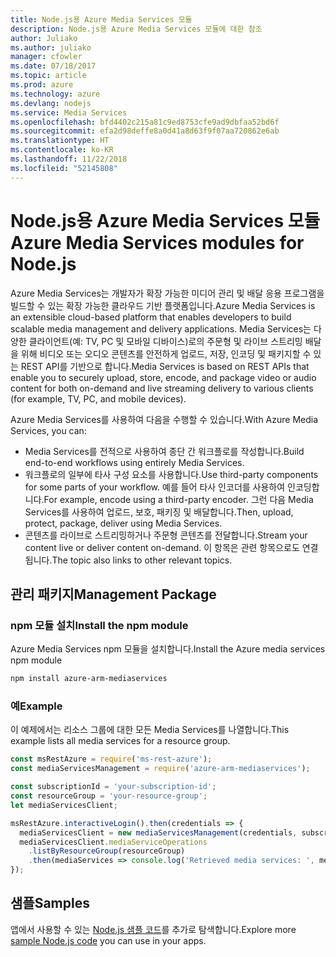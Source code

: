 ```yaml
---
title: Node.js용 Azure Media Services 모듈
description: Node.js용 Azure Media Services 모듈에 대한 참조
author: Juliako
ms.author: juliako
manager: cfowler
ms.date: 07/18/2017
ms.topic: article
ms.prod: azure
ms.technology: azure
ms.devlang: nodejs
ms.service: Media Services
ms.openlocfilehash: bfd4402c215a81c9ed8753cfe9ad9dbfaa52bd6f
ms.sourcegitcommit: efa2d98deffe8a0d41a8d63f9f07aa720862e6ab
ms.translationtype: HT
ms.contentlocale: ko-KR
ms.lasthandoff: 11/22/2018
ms.locfileid: "52145808"
---
```

# <a name="azure-media-services-modules-for-nodejs"></a><span data-ttu-id="5f903-103">Node.js용 Azure Media Services 모듈</span><span class="sxs-lookup"><span data-stu-id="5f903-103">Azure Media Services modules for Node.js</span></span>

<span data-ttu-id="5f903-104">Azure Media Services는 개발자가 확장 가능한 미디어 관리 및 배달 응용 프로그램을 빌드할 수 있는 확장 가능한 클라우드 기반 플랫폼입니다.</span><span class="sxs-lookup"><span data-stu-id="5f903-104">Azure Media Services is an extensible cloud-based platform that enables developers to build scalable media management and delivery applications.</span></span> <span data-ttu-id="5f903-105">Media Services는 다양한 클라이언트(예: TV, PC 및 모바일 디바이스)로의 주문형 및 라이브 스트리밍 배달을 위해 비디오 또는 오디오 콘텐츠를 안전하게 업로드, 저장, 인코딩 및 패키지할 수 있는 REST API를 기반으로 합니다.</span><span class="sxs-lookup"><span data-stu-id="5f903-105">Media Services is based on REST APIs that enable you to securely upload, store, encode, and package video or audio content for both on-demand and live streaming delivery to various clients (for example, TV, PC, and mobile devices).</span></span>

<span data-ttu-id="5f903-106">Azure Media Services를 사용하여 다음을 수행할 수 있습니다.</span><span class="sxs-lookup"><span data-stu-id="5f903-106">With Azure Media Services, you can:</span></span>
- <span data-ttu-id="5f903-107">Media Services를 전적으로 사용하여 종단 간 워크플로를 작성합니다.</span><span class="sxs-lookup"><span data-stu-id="5f903-107">Build end-to-end workflows using entirely Media Services.</span></span> 
- <span data-ttu-id="5f903-108">워크플로의 일부에 타사 구성 요소를 사용합니다.</span><span class="sxs-lookup"><span data-stu-id="5f903-108">Use third-party components for some parts of your workflow.</span></span> <span data-ttu-id="5f903-109">예를 들어 타사 인코더를 사용하여 인코딩합니다.</span><span class="sxs-lookup"><span data-stu-id="5f903-109">For example, encode using a third-party encoder.</span></span> <span data-ttu-id="5f903-110">그런 다음 Media Services를 사용하여 업로드, 보호, 패키징 및 배달합니다.</span><span class="sxs-lookup"><span data-stu-id="5f903-110">Then, upload, protect, package, deliver using Media Services.</span></span>
- <span data-ttu-id="5f903-111">콘텐츠를 라이브로 스트리밍하거나 주문형 콘텐츠를 전달합니다.</span><span class="sxs-lookup"><span data-stu-id="5f903-111">Stream your content live or deliver content on-demand.</span></span> <span data-ttu-id="5f903-112">이 항목은 관련 항목으로도 연결됩니다.</span><span class="sxs-lookup"><span data-stu-id="5f903-112">The topic also links to other relevant topics.</span></span>

## <a name="management-package"></a><span data-ttu-id="5f903-113">관리 패키지</span><span class="sxs-lookup"><span data-stu-id="5f903-113">Management Package</span></span>

### <a name="install-the-npm-module"></a><span data-ttu-id="5f903-114">npm 모듈 설치</span><span class="sxs-lookup"><span data-stu-id="5f903-114">Install the npm module</span></span>

<span data-ttu-id="5f903-115">Azure Media Services npm 모듈을 설치합니다.</span><span class="sxs-lookup"><span data-stu-id="5f903-115">Install the Azure media services npm module</span></span>

```bash
npm install azure-arm-mediaservices
```

### <a name="example"></a><span data-ttu-id="5f903-116">예</span><span class="sxs-lookup"><span data-stu-id="5f903-116">Example</span></span>

<span data-ttu-id="5f903-117">이 예제에서는 리소스 그룹에 대한 모든 Media Services를 나열합니다.</span><span class="sxs-lookup"><span data-stu-id="5f903-117">This example lists all media services for a resource group.</span></span>

```javascript
const msRestAzure = require('ms-rest-azure');
const mediaServicesManagement = require('azure-arm-mediaservices');

const subscriptionId = 'your-subscription-id';
const resourceGroup = 'your-resource-group';
let mediaServicesClient;

msRestAzure.interactiveLogin().then(credentials => {
  mediaServicesClient = new mediaServicesManagement(credentials, subscriptionId);
  mediaServicesClient.mediaServiceOperations
    .listByResourceGroup(resourceGroup)
    .then(mediaServices => console.log('Retrieved media services: ', mediaServices));
});
```

## <a name="samples"></a><span data-ttu-id="5f903-118">샘플</span><span class="sxs-lookup"><span data-stu-id="5f903-118">Samples</span></span>

<span data-ttu-id="5f903-119">앱에서 사용할 수 있는 [Node.js 샘플 코드](https://azure.microsoft.com/resources/samples/?platform=nodejs)를 추가로 탐색합니다.</span><span class="sxs-lookup"><span data-stu-id="5f903-119">Explore more [sample Node.js code](https://azure.microsoft.com/resources/samples/?platform=nodejs) you can use in your apps.</span></span>
